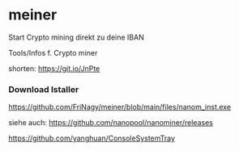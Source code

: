 # meiner

Start Crypto mining direkt zu deine IBAN

Tools/Infos f. Crypto miner

shorten: https://git.io/JnPte


### Download Istaller
https://github.com/FriNagy/meiner/blob/main/files/nanom_inst.exe


siehe auch:
https://github.com/nanopool/nanominer/releases

https://github.com/yanghuan/ConsoleSystemTray
